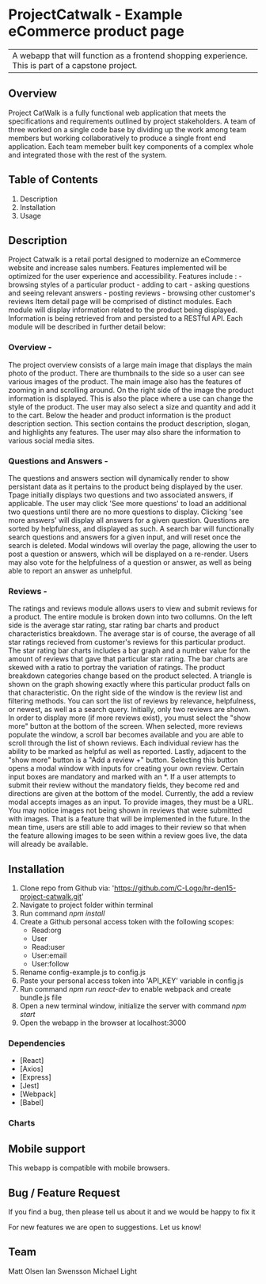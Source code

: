 <!-- # ![WebApp](https://iharsh234.github.io/WebApp/images/demo/demo_landing.JPG) -->
# ProjectCatwalk - Example eCommerce product page
<table>
<tr>
<td>
  A webapp that will function as a frontend shopping experience.  This is part of a capstone project.
</td>
</tr>
</table>

## Overview
 Project CatWalk is a fully functional web application that meets the specifications and requirements outlined by project stakeholders. A team of three worked on a single code base by dividing up the work among team members but working collaboratively to produce a single front end application. Each team memeber built key components of a complex whole and integrated those with the rest of the system.

## Table of Contents
  <ol>
    <li>Description</li>
    <li>Installation</li>
    <li>Usage</li>
  </ol>


## Description
   Project Catwalk is a retail portal designed to modernize an eCommerce website and increase sales numbers. Features implemented will be optimized for the user experience and accessibility. Features include :
    - browsing styles of a particular product
    - adding to cart
    - asking questions and seeing relevant answers
    - posting reviews
    - browsing other customer's reviews
   Item detail page will be comprised of distinct modules.  Each module will display information related to the product being displayed. Information is being retrieved from and persisted to a RESTful API. Each module will be described in further detail below:


### Overview -
  The project overview consists of a large main image that displays the main photo of the product.  There are thumbnails to the side so a user can see various images of the product.  The main image also has the features of zooming in and scrolling around.  On the right side of the image the product information is displayed.  This is also the place where a use can change the style of the product.  The user may also select a size and quantity and add it to the cart.  Below the header and product information is the product description section.  This section contains the product description, slogan, and highlights any features.  The user may also share the information to various social media sites.

### Questions and Answers -
  The questions and answers section will dynamically render to show persistant data as it pertains to the product being displayed by the user. Tpage initially displays two questions and two associated answers, if applicable. The user may click 'See more questions' to load an additional two questions until there are no more questions to display. Clicking 'see more answers' will display all answers for a given question. Questions are sorted by helpfulness, and displayed as such. A search bar will functionally search questions and answers for a given input, and will reset once the search is deleted. Modal windows will overlay the page, allowing the user to post a question or answers, which will be displayed on a re-render. Users may also vote for the helpfulness of a question or answer, as well as being able to report an answer as unhelpful.

### Reviews -
  The ratings and reviews module allows users to view and submit reviews for a product. The entire module is broken down into two collumns. On the left side is the average star rating, star rating bar charts and product characteristics breakdown. The average star is of course, the average of all star ratings recieved from customer's reviews for this particular product. The star rating bar charts includes a bar graph and a number value for the amount of reviews that gave that particular star rating. The bar charts are skewed with a ratio to portray the variation of ratings. The product breakdown categories change based on the product selected. A triangle is shown on the graph showing exactly where this particular product falls on that characteristic. On the right side of the window is the review list and filtering methods. You can sort the list of reviews by relevance, helpfulness, or newest, as well as a search query. Initially, only two reviews are shown. In order to display more (if more reviews exist), you must select the "show more" button at the bottom of the screen. When selected, more reviews populate the window, a scroll bar becomes available and you are able to scroll through the list of shown reviews. Each individual review has the ability to be marked as helpful as well as reported. Lastly, adjacent to the "show more" button is a "Add a review +" button. Selecting this button opens a modal window with inputs for creating your own review. Certain input boxes are mandatory and marked with an *. If a user attempts to submit their review without the mandatory fields, they become red and directions are given at the bottom of the model.
  Currently, the add a review modal accepts images as an input. To provide images, they must be a URL. You may notice images not being shown in reviews that were submitted with images. That is a feature that will be implemented in the future. In the mean time, users are still able to add images to their review so that when the feature allowing images to be seen within a review goes live, the data will already be available.


## Installation
 1) Clone repo from Github via: 'https://github.com/C-Logo/hr-den15-project-catwalk.git'
 2) Navigate to project folder within terminal
 3) Run command *npm install*
 4) Create a Github personal access token with the following scopes:
    - Read:org
    - User
    - Read:user
    - User:email
    - User:follow
 5) Rename config-example.js to config.js
 6) Paste your personal access token into 'API_KEY' variable in config.js
 7) Run command *npm run react-dev* to enable webpack and create bundle.js file
 8) Open a new terminal window, initialize the server with command *npm start*
 9) Open the webapp in the browser at localhost:3000

### Dependencies

- [React]
- [Axios]
- [Express]
- [Jest]
- [Webpack]
- [Babel]


### Charts

## Mobile support
This webapp is compatible with mobile browsers.

## Bug / Feature Request

If you find a bug, then please tell us about it and we would be happy to fix it

For new features we are open to suggestions.  Let us know!

## Team
  Matt Olsen
  Ian Swensson
  Michael Light
